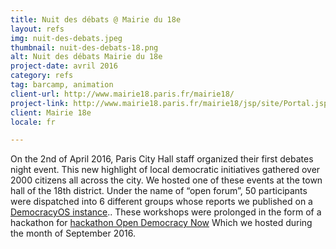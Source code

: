 ```yaml
---
title: Nuit des débats @ Mairie du 18e
layout: refs
img: nuit-des-debats.jpeg
thumbnail: nuit-des-debats-18.png
alt: Nuit des débats Mairie du 18e
project-date: avril 2016
category: refs
tag: barcamp, animation
client-url: http://www.mairie18.paris.fr/mairie18/
project-link: http://www.mairie18.paris.fr/mairie18/jsp/site/Portal.jsp?document_id=19314&portlet_id=2681
client: Mairie 18e
locale: fr

---
```


On the 2nd of April 2016, Paris City Hall staff organized their first debates night event. This new highlight of local democratic initiatives gathered over 2000 citizens all across the city.
We hosted one of these events at the town hall of the 18th district. Under the name of “open forum”, 50 participants were dispatched into 6 different groups whose reports we published on a [ DemocracyOS instance](http://nuitdesdebatsparis18.herokuapp.com/)..
These workshops were prolonged in the form of a hackathon for [hackathon Open Democracy Now](http://www.opensourcepolitics.eu/refs/2016/09/25/hackathon-mairie18/) Which we hosted during the month of September 2016.
